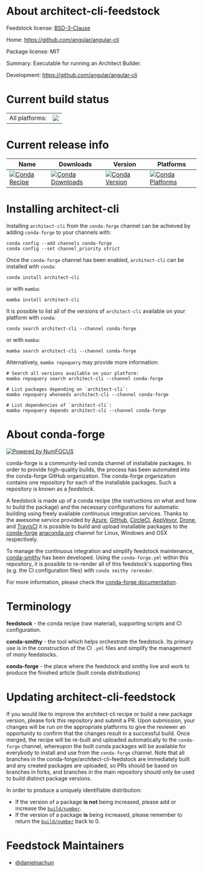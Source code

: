 About architect-cli-feedstock
=============================

Feedstock license: [BSD-3-Clause](https://github.com/conda-forge/architect-cli-feedstock/blob/main/LICENSE.txt)

Home: https://github.com/angular/angular-cli

Package license: MIT

Summary: Executable for running an Architect Builder.

Development: https://github.com/angular/angular-cli

Current build status
====================


<table><tr><td>All platforms:</td>
    <td>
      <a href="https://dev.azure.com/conda-forge/feedstock-builds/_build/latest?definitionId=24323&branchName=main">
        <img src="https://dev.azure.com/conda-forge/feedstock-builds/_apis/build/status/architect-cli-feedstock?branchName=main">
      </a>
    </td>
  </tr>
</table>

Current release info
====================

| Name | Downloads | Version | Platforms |
| --- | --- | --- | --- |
| [![Conda Recipe](https://img.shields.io/badge/recipe-architect--cli-green.svg)](https://anaconda.org/conda-forge/architect-cli) | [![Conda Downloads](https://img.shields.io/conda/dn/conda-forge/architect-cli.svg)](https://anaconda.org/conda-forge/architect-cli) | [![Conda Version](https://img.shields.io/conda/vn/conda-forge/architect-cli.svg)](https://anaconda.org/conda-forge/architect-cli) | [![Conda Platforms](https://img.shields.io/conda/pn/conda-forge/architect-cli.svg)](https://anaconda.org/conda-forge/architect-cli) |

Installing architect-cli
========================

Installing `architect-cli` from the `conda-forge` channel can be achieved by adding `conda-forge` to your channels with:

```
conda config --add channels conda-forge
conda config --set channel_priority strict
```

Once the `conda-forge` channel has been enabled, `architect-cli` can be installed with `conda`:

```
conda install architect-cli
```

or with `mamba`:

```
mamba install architect-cli
```

It is possible to list all of the versions of `architect-cli` available on your platform with `conda`:

```
conda search architect-cli --channel conda-forge
```

or with `mamba`:

```
mamba search architect-cli --channel conda-forge
```

Alternatively, `mamba repoquery` may provide more information:

```
# Search all versions available on your platform:
mamba repoquery search architect-cli --channel conda-forge

# List packages depending on `architect-cli`:
mamba repoquery whoneeds architect-cli --channel conda-forge

# List dependencies of `architect-cli`:
mamba repoquery depends architect-cli --channel conda-forge
```


About conda-forge
=================

[![Powered by
NumFOCUS](https://img.shields.io/badge/powered%20by-NumFOCUS-orange.svg?style=flat&colorA=E1523D&colorB=007D8A)](https://numfocus.org)

conda-forge is a community-led conda channel of installable packages.
In order to provide high-quality builds, the process has been automated into the
conda-forge GitHub organization. The conda-forge organization contains one repository
for each of the installable packages. Such a repository is known as a *feedstock*.

A feedstock is made up of a conda recipe (the instructions on what and how to build
the package) and the necessary configurations for automatic building using freely
available continuous integration services. Thanks to the awesome service provided by
[Azure](https://azure.microsoft.com/en-us/services/devops/), [GitHub](https://github.com/),
[CircleCI](https://circleci.com/), [AppVeyor](https://www.appveyor.com/),
[Drone](https://cloud.drone.io/welcome), and [TravisCI](https://travis-ci.com/)
it is possible to build and upload installable packages to the
[conda-forge](https://anaconda.org/conda-forge) [anaconda.org](https://anaconda.org/)
channel for Linux, Windows and OSX respectively.

To manage the continuous integration and simplify feedstock maintenance,
[conda-smithy](https://github.com/conda-forge/conda-smithy) has been developed.
Using the ``conda-forge.yml`` within this repository, it is possible to re-render all of
this feedstock's supporting files (e.g. the CI configuration files) with ``conda smithy rerender``.

For more information, please check the [conda-forge documentation](https://conda-forge.org/docs/).

Terminology
===========

**feedstock** - the conda recipe (raw material), supporting scripts and CI configuration.

**conda-smithy** - the tool which helps orchestrate the feedstock.
                   Its primary use is in the construction of the CI ``.yml`` files
                   and simplify the management of *many* feedstocks.

**conda-forge** - the place where the feedstock and smithy live and work to
                  produce the finished article (built conda distributions)


Updating architect-cli-feedstock
================================

If you would like to improve the architect-cli recipe or build a new
package version, please fork this repository and submit a PR. Upon submission,
your changes will be run on the appropriate platforms to give the reviewer an
opportunity to confirm that the changes result in a successful build. Once
merged, the recipe will be re-built and uploaded automatically to the
`conda-forge` channel, whereupon the built conda packages will be available for
everybody to install and use from the `conda-forge` channel.
Note that all branches in the conda-forge/architect-cli-feedstock are
immediately built and any created packages are uploaded, so PRs should be based
on branches in forks, and branches in the main repository should only be used to
build distinct package versions.

In order to produce a uniquely identifiable distribution:
 * If the version of a package **is not** being increased, please add or increase
   the [``build/number``](https://docs.conda.io/projects/conda-build/en/latest/resources/define-metadata.html#build-number-and-string).
 * If the version of a package **is** being increased, please remember to return
   the [``build/number``](https://docs.conda.io/projects/conda-build/en/latest/resources/define-metadata.html#build-number-and-string)
   back to 0.

Feedstock Maintainers
=====================

* [@danielnachun](https://github.com/danielnachun/)

